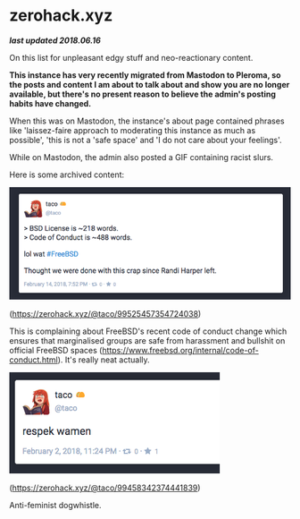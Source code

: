 # zerohack.xyz

***last updated 2018.06.16***

On this list for unpleasant edgy stuff and neo-reactionary content.

**This instance has very recently migrated from Mastodon to Pleroma, so the posts and content I am about to talk about and show you are no longer available, but there's no present reason to believe the admin's posting habits have changed.**

When this was on Mastodon, the instance's about page contained phrases like 'laissez-faire approach to moderating this instance as much as possible', 'this is not a 'safe space' and 'I do not care about your feelings'.

While on Mastodon, the admin also posted a GIF containing racist slurs.

Here is some archived content:

![](99525457354724038.png)

(https://zerohack.xyz/@taco/99525457354724038)

This is complaining about FreeBSD's recent code of conduct change which ensures that marginalised groups are safe from harassment and bullshit on official FreeBSD spaces (https://www.freebsd.org/internal/code-of-conduct.html). It's really neat actually.

![](99458342374441839.png)

(https://zerohack.xyz/@taco/99458342374441839)

Anti-feminist dogwhistle.
